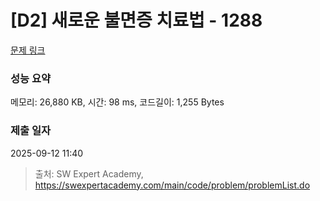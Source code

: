 # [D2] 새로운 불면증 치료법 - 1288 

[문제 링크](https://swexpertacademy.com/main/code/problem/problemDetail.do?contestProbId=AV18_yw6I9MCFAZN) 

### 성능 요약

메모리: 26,880 KB, 시간: 98 ms, 코드길이: 1,255 Bytes

### 제출 일자

2025-09-12 11:40



> 출처: SW Expert Academy, https://swexpertacademy.com/main/code/problem/problemList.do
